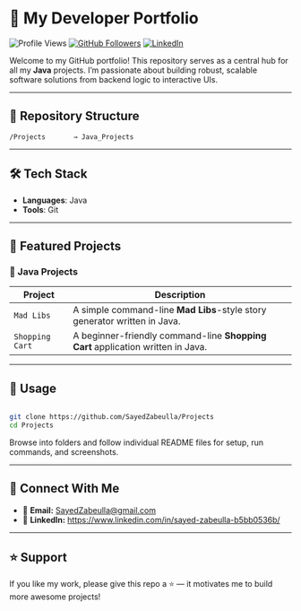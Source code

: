 # 🚀 My Developer Portfolio

![Profile Views](https://komarev.com/ghpvc/?username=SayedZabeulla&label=Profile%20views&color=0e75b6&style=flat)
[![GitHub Followers](https://img.shields.io/github/followers/SayedZabeulla?label=Follow&style=social)](https://github.com/SayedZabeulla)
[![LinkedIn](https://img.shields.io/badge/LinkedIn-blue?logo=linkedin&style=social)](https://www.linkedin.com/in/sayed-zabeulla-b5bb0536b/)

Welcome to my GitHub portfolio! This repository serves as a central hub for all my **Java** projects. I’m passionate about building robust, scalable software solutions from backend logic to interactive UIs.

---

## 📂 Repository Structure

```
/Projects       → Java_Projects  
```

---

## 🛠️ Tech Stack

- **Languages**: Java
- **Tools**: Git

---

## 📘 Featured Projects

### 🔸 Java Projects
| Project                     | Description                                    |
|----------------------------|------------------------------------------------|
| `Mad Libs`                 | A simple command-line **Mad Libs**-style story generator written in Java.|
| `Shopping Cart`            | A beginner-friendly command-line **Shopping Cart** application written in Java.|

---

## 📌 Usage

```bash

git clone https://github.com/SayedZabeulla/Projects
cd Projects

```

Browse into folders and follow individual README files for setup, run commands, and screenshots.

---

## 🤝 Connect With Me

- 📧 **Email:** SayedZabeulla@gmail.com  
- 🔗 **LinkedIn:** https://www.linkedin.com/in/sayed-zabeulla-b5bb0536b/  

---

## ⭐ Support

If you like my work, please give this repo a ⭐ — it motivates me to build more awesome projects!